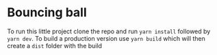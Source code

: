 # Bouncing ball

To run this little project clone the repo and run `yarn install` followed by `yarn dev`. To build a production version use `yarn build` which will then create a `dist` folder with the build
